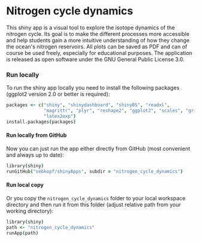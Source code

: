 # Nitrogen cycle dynamics

This shiny app is a visual tool to explore the isotope dynamics of the nitrogen cycle. Its goal is to make the different processes more accessible and help students gain a more intuitive understanding of how they change the ocean's nitrogen reservoirs. All plots can be saved as PDF and can of course be used freely, especially for educational purposes. The application is released as open software under the GNU General Public License 3.0. 

### Run locally
To run the shiny app locally you need to install the following packages (ggplot2 version 2.0 or better is required):

```coffee
packages <- c("shiny", "shinydashboard", "shinyBS", "readxl", 
              "magrittr", "plyr", "reshape2", "ggplot2", "scales", "gridExtra", "RColorBrewer",
              "latex2exp")
install.packages(packages)
```

#### Run locally from GitHub
Now you can just run the app either directly from GitHub (most convenient and always up to date):
```coffee
library(shiny)
runGitHub("sebkopf/shinyApps", subdir = "nitrogen_cycle_dynamics")
```

#### Run local copy
Or you copy the `nitrogen_cycle_dynamics` folder to your local workspace directory and then run it from this folder (adjust relative path from your working directory):
```coffee
library(shiny)
path <- "nitrogen_cycle_dynamics"
runApp(path)
```
